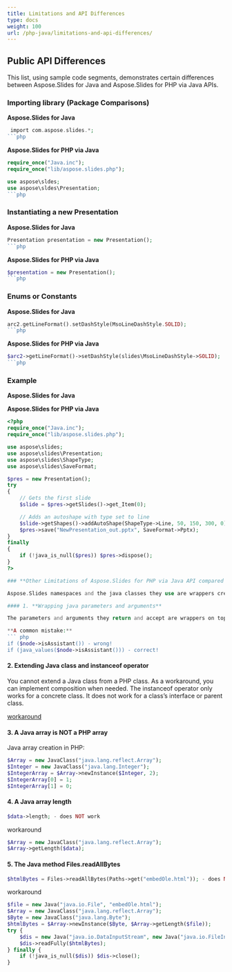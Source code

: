 ```yaml
---
title: Limitations and API Differences
type: docs
weight: 100
url: /php-java/limitations-and-api-differences/
---
```



## **Public API Differences**

This list, using sample code segments, demonstrates certain differences between Aspose.Slides for Java and Aspose.Slides for PHP via Java APIs.

### **Importing library (Package Comparisons)**

**Aspose.Slides for Java**

``` php
 import com.aspose.slides.*;
```php

```

**Aspose.Slides for PHP via Java**

``` php
require_once("Java.inc");
require_once("lib/aspose.slides.php");

use aspose\sldes;
use aspose\sldes\Presentation;
```php

```

### **Instantiating a new Presentation**

**Aspose.Slides for Java**

``` php
Presentation presentation = new Presentation();
```php

```

**Aspose.Slides for PHP via Java**

``` php
$presentation = new Presentation();
```php

```

### **Enums or Constants**

**Aspose.Slides for Java**

``` php
arc2.getLineFormat().setDashStyle(MsoLineDashStyle.SOLID);
```php

```

**Aspose.Slides for PHP via Java**

``` php
$arc2->getLineFormat()->setDashStyle(slides\MsoLineDashStyle->SOLID);
```php

```

### **Example**

**Aspose.Slides for Java**


**Aspose.Slides for PHP via Java**


``` php
<?php
require_once("Java.inc");
require_once("lib/aspose.slides.php");

use aspose\slides;
use aspose\slides\Presentation;
use aspose\slides\ShapeType;
use aspose\slides\SaveFormat;

$pres = new Presentation();
try
{
    // Gets the first slide
    $slide = $pres->getSlides()->get_Item(0);

    // Adds an autoshape with type set to line
    $slide->getShapes()->addAutoShape(ShapeType->Line, 50, 150, 300, 0);
    $pres->save("NewPresentation_out.pptx", SaveFormat->Pptx);
}
finally
{
    if (!java_is_null($pres)) $pres->dispose();
}
?>

### **Other Limitations of Aspose.Slides for PHP via Java API compared to Aspose.Slides for Java API**

Aspose.Slides namespaces and the java classes they use are wrappers created by the PhpJavaBridge on top of the Java classes with the same name from the com.aspose.slides package.

#### 1. **Wrapping java parameters and arguments**

The parameters and arguments they return and accept are wrappers on top of the Java classes with the same names. Only strings and numeric types are converted automatically. Arrays, collections, bytes, and booleans are not converted.  

**A common mistake:**
``` php
if ($node->isAssistant()) - wrong!
if (java_values($node->isAssistant())) - correct!
```

#### 2. **Extending Java class and instanceof operator**

You cannot extend a Java class from a PHP class. As a workaround, you can implement composition when needed.
The instanceof operator only works for a concrete class. It does not work for a class’s interface or parent class. 

[workaround](https://stackoverflow.com/questions/36840618/php-java-bridge-usage-of-extend)

#### 3. **A Java array is NOT a PHP array**

Java array creation in PHP:
``` php
$Array = new JavaClass("java.lang.reflect.Array");
$Integer = new JavaClass("java.lang.Integer");
$IntegerArray = $Array->newInstance($Integer, 2);
$IntegerArray[0] = 1;
$IntegerArray[1] = 0;
```

#### 4. **A Java array length**

``` php
$data->length; - does NOT work
```
workaround
``` php
$Array = new JavaClass("java.lang.reflect.Array");
$Array->getLength($data);
```

#### 5. **The Java method Files.readAllBytes**

``` php
$htmlBytes = Files->readAllBytes(Paths->get("embedOle.html")); - does NOT work
```
workaround
``` php
$file = new Java("java.io.File", "embedOle.html");
$Array = new JavaClass("java.lang.reflect.Array");
$Byte = new JavaClass("java.lang.Byte");
$htmlBytes = $Array->newInstance($Byte, $Array->getLength($file));
try {
    $dis = new Java("java.io.DataInputStream", new Java("java.io.FileInputStream", $file));
    $dis->readFully($htmlBytes);
} finally {
    if (!java_is_null($dis)) $dis->close();
}
```